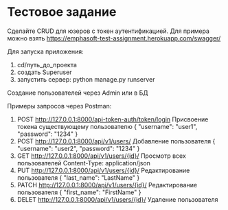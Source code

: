 # Тестовое задание

Сделайте CRUD для юзеров с токен аутентификацией. 
Для примера можно взять https://emphasoft-test-assignment.herokuapp.com/swagger/

Для запуска приложения:
1) cd/путь_до_проекта
2) создать Superuser
3) запустить сервер: python manage.py runserver

Создание пользователей через Admin или в БД

Примеры запросов через Postman: 
1) POST  http://127.0.0.1:8000/api-token-auth/token/login    Присвоение токена существующему пользователю  { "username": "user1", "password": "1234" } 
2) POST  http://127.0.0.1:8000/api/v1/users/                 Добавление пользователя                       { "username": "user2", "password": "1234" }
3) GET   http://127.0.0.1:8000/api/v1/users/{id}/            Просмотр всех пользователей                   Content-Type: application/json 
4) PUT   http://127.0.0.1:8000/api/v1/users/{id}/            Редактирование пользователя                   { "last_name": "LastName" } 
5) PATCH http://127.0.0.1:8000/api/v1/users/{id}/            Редактирование пользователя                   { "first_name": "FirstName" } 
6) DELET http://127.0.0.1:8000/api/v1/users/{id}/            Удаление пользователя 
